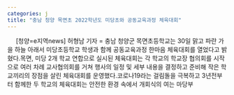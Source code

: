 ```yaml
---
categories: j
title: "충남 청양 목면초 2022학년도 미당초와 공동교육과정 체육대회"
---
```

&nbsp;&nbsp;&nbsp;&nbsp; [청양=e지역news] 허형남 기자 = 충남 청양군 목면초등학교는 30일 맑고 파란 가을 하늘 아래서 미당초등학교 학생과 함께 공동교육과정 한마음 체육대회를 열었다고 밝혔다.목면, 미당 2개 학교 연합으로 실시된 체육대회는 각 학교의 학교장 협의회를 시작으로 여러 차례 교사협의회를 거쳐 행사의 일정 및 세부 내용을 결정하고 준비해 작은 학교끼리의 장점을 살린 체육대회를 운영했다.코로나19라는 걸림돌을 극복하고 3년전부터 함께한 두 학교의 체육대회는 안전한 환경 속에서 개회식의 여는 마당부